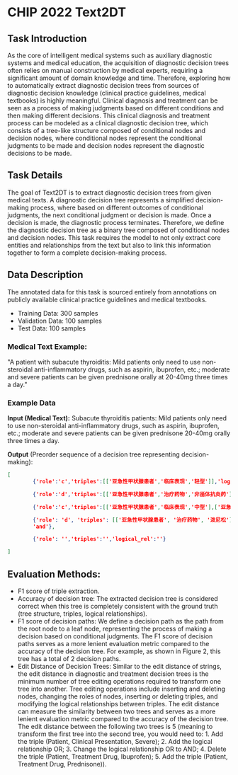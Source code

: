 # CHIP 2022 Text2DT


## Task Introduction

As the core of intelligent medical systems such as auxiliary diagnostic systems and medical education, the acquisition of diagnostic decision trees often relies on manual construction by medical experts, requiring a significant amount of domain knowledge and time. Therefore, exploring how to automatically extract diagnostic decision trees from sources of diagnostic decision knowledge (clinical practice guidelines, medical textbooks) is highly meaningful. Clinical diagnosis and treatment can be seen as a process of making judgments based on different conditions and then making different decisions. This clinical diagnosis and treatment process can be modeled as a clinical diagnostic decision tree, which consists of a tree-like structure composed of conditional nodes and decision nodes, where conditional nodes represent the conditional judgments to be made and decision nodes represent the diagnostic decisions to be made.

## Task Details

The goal of Text2DT is to extract diagnostic decision trees from given medical texts. A diagnostic decision tree represents a simplified decision-making process, where based on different outcomes of conditional judgments, the next conditional judgment or decision is made. Once a decision is made, the diagnostic process terminates. Therefore, we define the diagnostic decision tree as a binary tree composed of conditional nodes and decision nodes. This task requires the model to not only extract core entities and relationships from the text but also to link this information together to form a complete decision-making process.


## Data Description

The annotated data for this task is sourced entirely from annotations on publicly available clinical practice guidelines and medical textbooks.

- Training Data: 300 samples
- Validation Data: 100 samples
- Test Data: 100 samples

### Medical Text Example:
"A patient with subacute thyroiditis: Mild patients only need to use non-steroidal anti-inflammatory drugs, such as aspirin, ibuprofen, etc.; moderate and severe patients can be given prednisone orally at 20-40mg three times a day."

### Example Data


**Input (Medical Text):** Subacute thyroiditis patients: Mild patients only need to use non-steroidal anti-inflammatory drugs, such as aspirin, ibuprofen, etc.; moderate and severe patients can be given prednisone 20-40mg orally three times a day.

**Output** (Preorder sequence of a decision tree representing decision-making):

```json
[
        {'role':'c','triples':[['亚急性甲状腺患者','临床表现','轻型']],'logical_rel':'null'},

        {'role':'d','triples':[['亚急性甲状腺患者','治疗药物','非甾体抗炎药'],['亚急性甲状腺患者','治疗药物','阿司匹林'],['亚急性甲状腺患者','治疗药物','布洛芬']],'logical_rel':'or'},

        {'role':'c','triples':[['亚急性甲状腺患者','临床表现','中型'],['亚急性甲状腺患者','临床表现','重型']],'logical_rel':'or'},

        {'role': 'd', 'triples': [['亚急性甲状腺患者', '治疗药物', '泼尼松'], ['泼尼松', '用法用量', '每日20~40mg分3次口服']], 'logical_rel':
        'and'},

        {'role': '','triples':'','logical_rel':''}

]
```

## Evaluation Methods:

- F1 score of triple extraction.
- Accuracy of decision tree: The extracted decision tree is considered correct when this tree is completely consistent with the ground truth (tree structure, triples, logical relationships).
- F1 score of decision paths: We define a decision path as the path from the root node to a leaf node, representing the process of making a decision based on conditional judgments. The F1 score of decision paths serves as a more lenient evaluation metric compared to the accuracy of the decision tree. For example, as shown in Figure 2, this tree has a total of 2 decision paths.
- Edit Distance of Decision Trees: Similar to the edit distance of strings, the edit distance in diagnostic and treatment decision trees is the minimum number of tree editing operations required to transform one tree into another. Tree editing operations include inserting and deleting nodes, changing the roles of nodes, inserting or deleting triples, and modifying the logical relationships between triples. The edit distance can measure the similarity between two trees and serves as a more lenient evaluation metric compared to the accuracy of the decision tree. The edit distance between the following two trees is 5 (meaning to transform the first tree into the second tree, you would need to: 1. Add the triple (Patient, Clinical Presentation, Severe); 2. Add the logical relationship OR; 3. Change the logical relationship OR to AND; 4. Delete the triple (Patient, Treatment Drug, Ibuprofen); 5. Add the triple (Patient, Treatment Drug, Prednisone)).







